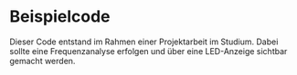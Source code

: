 # Beispielcode

Dieser Code entstand im Rahmen einer Projektarbeit im Studium. Dabei sollte eine Frequenzanalyse erfolgen und über eine LED-Anzeige sichtbar gemacht werden.
